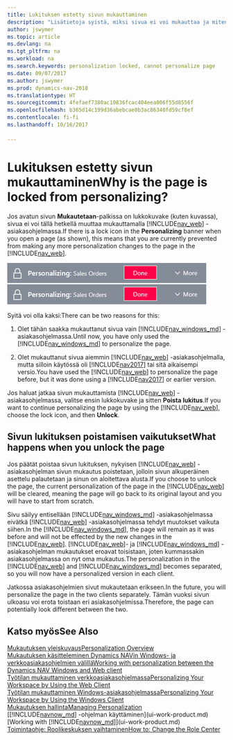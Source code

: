 ```yaml
---
title: Lukituksen estetty sivun mukauttaminen
description: "Lisätietoja syistä, miksi sivua ei voi mukauttaa ja miten sivun lukituksen voi avata mukauttamista varten."
author: jswymer
ms.topic: article
ms.devlang: na
ms.tgt_pltfrm: na
ms.workload: na
ms.search.keywords: personalization locked, cannot personalize page
ms.date: 09/07/2017
ms.author: jswymer
ms.prod: dynamics-nav-2018
ms.translationtype: HT
ms.sourcegitcommit: 4fefaef7380ac10836fcac404eea006f55d8556f
ms.openlocfilehash: b365d14c199d36abebcae0b3ac86340fd59cf8ef
ms.contentlocale: fi-fi
ms.lasthandoff: 10/16/2017

---
```

# <a name="why-is-the-page-is-locked-from-personalizing"></a><span data-ttu-id="6cf54-103">Lukituksen estetty sivun mukauttaminen</span><span class="sxs-lookup"><span data-stu-id="6cf54-103">Why is the page is locked from personalizing?</span></span>
<span data-ttu-id="6cf54-104">Jos avatun sivun **Mukautetaan**-palkissa on lukkokuvake (kuten kuvassa), sivua ei voi tällä hetkellä muuttaa mukauttamalla [!INCLUDE[nav_web](includes/nav_web_md.md)] -asiakasohjelmassa.</span><span class="sxs-lookup"><span data-stu-id="6cf54-104">If there is a lock icon in the **Personalizing** banner when you open a page (as shown), this means that you are currently prevented from making any more personalization changes to the page in the [!INCLUDE[nav_web](includes/nav_web_md.md)].</span></span>

<span data-ttu-id="6cf54-105">![Mukautuksen lukitus](media/personalization-locked.png "Mukautuksen lukitus")</span><span class="sxs-lookup"><span data-stu-id="6cf54-105">![Personalize Lock](media/personalization-locked.png "Personalize lock")</span></span>

<span data-ttu-id="6cf54-106">Syitä voi olla kaksi:</span><span class="sxs-lookup"><span data-stu-id="6cf54-106">There can be two reasons for this:</span></span>
1.  <span data-ttu-id="6cf54-107">Olet tähän saakka mukauttanut sivua vain [!INCLUDE[nav_windows_md](includes/nav_windows_md.md)] -asiakasohjelmassa.</span><span class="sxs-lookup"><span data-stu-id="6cf54-107">Until now, you have only used the [!INCLUDE[nav_windows_md](includes/nav_windows_md.md)] to personalize the page.</span></span>

2. <span data-ttu-id="6cf54-108">Olet mukauttanut sivua aiemmin [!INCLUDE[nav_web](includes/nav_web_md.md)] -asiakasohjelmalla, mutta silloin käytössä oli [!INCLUDE[nav2017](includes/nav2017.md)] tai sitä aikaisempi versio.</span><span class="sxs-lookup"><span data-stu-id="6cf54-108">You have used the [!INCLUDE[nav_web](includes/nav_web_md.md)] to personalize the page before, but it was done using a [!INCLUDE[nav2017](includes/nav2017.md)] or earlier version.</span></span>   

<span data-ttu-id="6cf54-109">Jos haluat jatkaa sivun mukauttamista [!INCLUDE[nav_web](includes/nav_web_md.md)] -asiakasohjelmassa, valitse ensin lukkokuvake ja sitten **Poista lukitus**.</span><span class="sxs-lookup"><span data-stu-id="6cf54-109">If you want to continue personalizing the page by using the [!INCLUDE[nav_web](includes/nav_web_md.md)], choose the lock icon, and then **Unlock**.</span></span>

## <a name="what-happens-when-you-unlock-the-page"></a><span data-ttu-id="6cf54-110">Sivun lukituksen poistamisen vaikutukset</span><span class="sxs-lookup"><span data-stu-id="6cf54-110">What happens when you unlock the page</span></span>
<span data-ttu-id="6cf54-111">Jos päätät poistaa sivun lukituksen, nykyisen [!INCLUDE[nav_web](includes/nav_web_md.md)] -asiakasohjelman sivun mukautus poistetaan, jolloin sivun alkuperäinen asettelu palautetaan ja sinun on aloitettava alusta.</span><span class="sxs-lookup"><span data-stu-id="6cf54-111">If you choose to unlock the page, the current personalization of the page in the [!INCLUDE[nav_web](includes/nav_web_md.md)] will be cleared, meaning the page will go back to its original layout and you will have to start from scratch.</span></span>

<span data-ttu-id="6cf54-112">Sivu säilyy entisellään [!INCLUDE[nav_windows_md](includes/nav_windows_md.md)] -asiakasohjelmassa eivätkä [!INCLUDE[nav_web](includes/nav_web_md.md)] -asiakasohjelmassa tehdyt muutokset vaikuta siihen.</span><span class="sxs-lookup"><span data-stu-id="6cf54-112">In the [!INCLUDE[nav_windows_md](includes/nav_windows_md.md)], the page will remain as it was before and will not be effected by the new changes in the [!INCLUDE[nav_web](includes/nav_web_md.md)].</span></span> <span data-ttu-id="6cf54-113">[!INCLUDE[nav_web](includes/nav_web_md.md)]- ja [!INCLUDE[nav_windows_md](includes/nav_windows_md.md)] -asiakasohjelman mukautukset eroavat toisistaan, joten kummassakin asiakasohjelmassa on nyt oma mukautus.</span><span class="sxs-lookup"><span data-stu-id="6cf54-113">The personalization in the [!INCLUDE[nav_web](includes/nav_web_md.md)] and [!INCLUDE[nav_windows_md](includes/nav_windows_md.md)] becomes separated, so you will now have a personalized version in each client.</span></span> 

<span data-ttu-id="6cf54-114">Jatkossa asiakasohjelmien sivut mukautetaan erikseen.</span><span class="sxs-lookup"><span data-stu-id="6cf54-114">In the future, you will personalize the page in the two clients separately.</span></span> <span data-ttu-id="6cf54-115">Tämän vuoksi sivun ulkoasu voi erota toistaan eri asiakasohjelmissa.</span><span class="sxs-lookup"><span data-stu-id="6cf54-115">Therefore, the page can potentially look different between the two.</span></span>

## <a name="see-also"></a><span data-ttu-id="6cf54-116">Katso myös</span><span class="sxs-lookup"><span data-stu-id="6cf54-116">See Also</span></span>
[<span data-ttu-id="6cf54-117">Mukautuksen yleiskuvaus</span><span class="sxs-lookup"><span data-stu-id="6cf54-117">Personalization Overview</span></span>](ui-personalization-overview.md)  
[<span data-ttu-id="6cf54-118">Mukautuksen käsitteleminen Dynamics NAVin Windows- ja verkkoasiakasohjelmien välillä</span><span class="sxs-lookup"><span data-stu-id="6cf54-118">Working with personalization between the Dynamics NAV Windows and Web client</span></span>](ui-personalization-overview.md#PersonalizationWinWeb)  
[<span data-ttu-id="6cf54-119">Työtilan mukauttaminen verkkoasiakasohjelmassa</span><span class="sxs-lookup"><span data-stu-id="6cf54-119">Personalizing Your Workspace by Using the Web Client</span></span>](ui-personalization-user.md)  
[<span data-ttu-id="6cf54-120">Työtilan mukauttaminen Windows-asiakasohjelmassa</span><span class="sxs-lookup"><span data-stu-id="6cf54-120">Personalizing Your Workspace by Using the Windows Client</span></span>](ui-personalization-windows-client.md)  
[<span data-ttu-id="6cf54-121">Mukautuksen hallinta</span><span class="sxs-lookup"><span data-stu-id="6cf54-121">Managing Personalization</span></span>](ui-personalization-manage.md)  
<span data-ttu-id="6cf54-122">[[!INCLUDE[navnow_md](includes/navnow_md.md)] -ohjelman käyttäminen](ui-work-product.md)</span><span class="sxs-lookup"><span data-stu-id="6cf54-122">[Working with [!INCLUDE[navnow_md](includes/navnow_md.md)]](ui-work-product.md)</span></span>  
[<span data-ttu-id="6cf54-123">Toimintaohje: Roolikeskuksen vaihtaminen</span><span class="sxs-lookup"><span data-stu-id="6cf54-123">How to: Change the Role Center</span></span>](change-role.md)  

